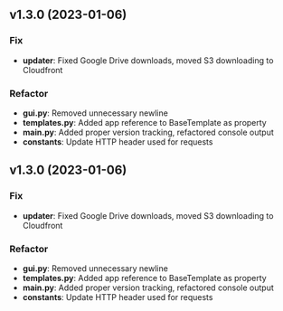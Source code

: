 ## v1.3.0 (2023-01-06)

### Fix

- **updater**: Fixed Google Drive downloads, moved S3 downloading to Cloudfront

### Refactor

- **gui.py**: Removed unnecessary newline
- **templates.py**: Added app reference to BaseTemplate as property
- **main.py**: Added proper version tracking, refactored console output
- **constants**: Update HTTP header used for requests

## v1.3.0 (2023-01-06)

### Fix

- **updater**: Fixed Google Drive downloads, moved S3 downloading to Cloudfront

### Refactor

- **gui.py**: Removed unnecessary newline
- **templates.py**: Added app reference to BaseTemplate as property
- **main.py**: Added proper version tracking, refactored console output
- **constants**: Update HTTP header used for requests
